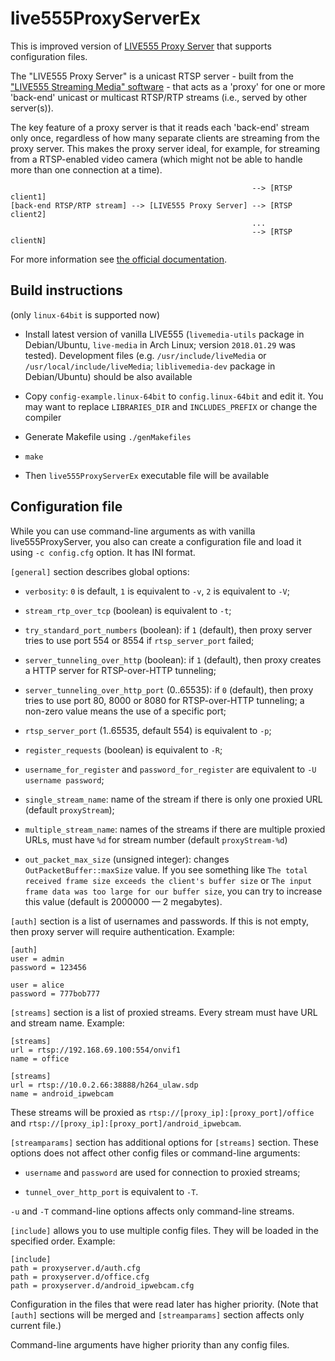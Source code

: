 # live555ProxyServerEx

This is improved version of [LIVE555 Proxy Server](http://www.live555.com/proxyServer/)
that supports configuration files.

The "LIVE555 Proxy Server" is a unicast RTSP server - built from the
["LIVE555 Streaming Media" software](http://www.live555.com/liveMedia/) - that
acts as a 'proxy' for one or more 'back-end' unicast or multicast RTSP/RTP
streams (i.e., served by other server(s)).

The key feature of a proxy server is that it reads each 'back-end' stream only
once, regardless of how many separate clients are streaming from the proxy
server. This makes the proxy server ideal, for example, for streaming from
a RTSP-enabled video camera (which might not be able to handle more than
one connection at a time).

                                                          --> [RTSP client1]
    [back-end RTSP/RTP stream] --> [LIVE555 Proxy Server] --> [RTSP client2]
                                                          ...
                                                          --> [RTSP clientN]

For more information see [the official documentation](http://www.live555.com/proxyServer/).


## Build instructions

(only `linux-64bit` is supported now)

- Install latest version of vanilla LIVE555 (`livemedia-utils` package
  in Debian/Ubuntu, `live-media` in Arch Linux; version `2018.01.29` was
  tested). Development files (e.g. `/usr/include/liveMedia` or
  `/usr/local/include/liveMedia`; `liblivemedia-dev` package in Debian/Ubuntu)
  should be also available

- Copy `config-example.linux-64bit` to `config.linux-64bit` and edit it. You
  may want to replace `LIBRARIES_DIR` and `INCLUDES_PREFIX` or change
  the compiler

- Generate Makefile using `./genMakefiles`

- `make`

- Then `live555ProxyServerEx` executable file will be available


## Configuration file

While you can use command-line arguments as with vanilla live555ProxyServer,
you also can create a configuration file and load it using `-c config.cfg`
option. It has INI format.

`[general]` section describes global options:

- `verbosity`: `0` is default, `1` is equivalent to `-v`, `2` is equivalent
  to `-V`;

- `stream_rtp_over_tcp` (boolean) is equivalent to `-t`;

- `try_standard_port_numbers` (boolean): if `1` (default), then proxy server
  tries to use port 554 or 8554 if `rtsp_server_port` failed;

- `server_tunneling_over_http` (boolean): if `1` (default), then proxy creates
  a HTTP server for RTSP-over-HTTP tunneling;

- `server_tunneling_over_http_port` (0..65535): if `0` (default), then proxy
  tries to use port 80, 8000 or 8080 for RTSP-over-HTTP tunneling; a non-zero
  value means the use of a specific port;

- `rtsp_server_port` (1..65535, default 554) is equivalent to `-p`;

- `register_requests` (boolean) is equivalent to `-R`;

- `username_for_register` and `password_for_register` are equivalent
  to `-U username password`;

- `single_stream_name`: name of the stream if there is only one proxied URL
  (default `proxyStream`);

- `multiple_stream_name`: names of the streams if there are multiple proxied
  URLs, must have `%d` for stream number (default `proxyStream-%d`)

- `out_packet_max_size` (unsigned integer): changes
  `OutPacketBuffer::maxSize` value. If you see something like
  `The total received frame size exceeds the client's buffer size` or
  `The input frame data was too large for our buffer size`, you can try
  to increase this value (default is 2000000 — 2 megabytes).

`[auth]` section is a list of usernames and passwords. If this is not empty,
then proxy server will require authentication. Example:

    [auth]
    user = admin
    password = 123456

    user = alice
    password = 777bob777

`[streams]` section is a list of proxied streams. Every stream must have URL
and stream name. Example:

    [streams]
    url = rtsp://192.168.69.100:554/onvif1
    name = office

    [streams]
    url = rtsp://10.0.2.66:38888/h264_ulaw.sdp
    name = android_ipwebcam

These streams will be proxied as `rtsp://[proxy_ip]:[proxy_port]/office` and
`rtsp://[proxy_ip]:[proxy_port]/android_ipwebcam`.

`[streamparams]` section has additional options for `[streams]` section. These
options does not affect other config files or command-line arguments:

- `username` and `password` are used for connection to proxied streams;

- `tunnel_over_http_port` is equivalent to `-T`.

`-u` and `-T` command-line options affects only command-line streams.

`[include]` allows you to use multiple config files. They will be loaded
in the specified order. Example:

    [include]
    path = proxyserver.d/auth.cfg
    path = proxyserver.d/office.cfg
    path = proxyserver.d/android_ipwebcam.cfg

Configuration in the files that were read later has higher priority. (Note
that `[auth]` sections will be merged and `[streamparams]` section affects
only current file.)

Command-line arguments have higher priority than any config files.
